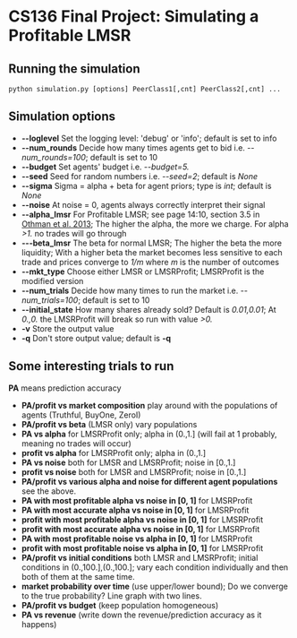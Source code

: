 # CS136 Final Project: Simulating a Profitable LMSR

## Running the simulation
```
python simulation.py [options] PeerClass1[,cnt] PeerClass2[,cnt] ...
```
## Simulation options
+ **--loglevel** Set the logging level: 'debug' or 'info'; default is set to info
+ **--num_rounds** Decide how many times agents get to bid i.e. _--num_rounds=100_; default is set to 10
+ **--budget** Set agents' budget i.e. _--budget=5._
+ **--seed** Seed for random numbers i.e. _--seed=2_; default is _None_
+ **--sigma** Sigma = alpha + beta for agent priors; type is _int_; default is _None_
+ **--noise** At noise = 0, agents always correctly interpret their signal
+ **--alpha_lmsr** For Profitable LMSR; see page 14:10, section 3.5 in [Othman et al. 2013](https://www.cs.cmu.edu/~sandholm/liquidity-sensitive%20automated%20market%20maker.teac.pdf); The higher the alpha, the more we charge. For alpha _>1._ no trades will go through
+ **---beta_lmsr** The beta for normal LMSR; The higher the beta the more liquidity; With a higher beta the market becomes less sensitive to each trade and prices converge to _1/m_ where _m_ is the number of outcomes 
+ **--mkt_type** Choose either LMSR or LMSRProfit; LMSRProfit is the modified version
+ **--num_trials** Decide how many times to run the market i.e. _--num_trials=100_; default is set to 10
+ **--initial_state** How many shares already sold? Default is _0.01,0.01_; At _0.,0._ the LMSRProfit will break so run with value _>0._
+ **-v** Store the output value
+ **-q** Don't store output value; default is __-q__

## Some interesting trials to run

__PA__ means prediction accuracy

+ **PA/profit vs market composition** play around with the populations of agents (Truthful, BuyOne, ZeroI)
+ **PA/profit vs beta** (LMSR only) vary populations
+ **PA vs alpha** for LMSRProfit only; alpha in (0.,1.] (will fail at 1 probably, meaning no trades will occur)
+ **profit vs alpha** for LMSRProfit only; alpha in (0.,1.] 
+ **PA vs noise** both for LMSR and LMSRProfit; noise in [0.,1.]
+ **profit vs noise** both for LMSR and LMSRProfit; noise in [0.,1.]
+ **PA/profit vs various alpha and noise for different agent populations** see the above. 
+ **PA with most profitable alpha vs noise in [0, 1]** for LMSRProfit
+ **PA with most accurate alpha vs noise in [0, 1]** for LMSRProfit
+ **profit with most profitable alpha vs noise in [0, 1]** for LMSRProfit
+ **profit with most accurate alpha vs noise in [0, 1]** for LMSRProfit
+ **PA with most profitable noise vs alpha in [0, 1]** for LMSRProfit
+ **profit with most profitable noise vs alpha in [0, 1]** for LMSRProfit
+ **PA/profit vs initial conditions** both LMSR and LMSRProfit; initial conditions in (0.,100.],(0.,100.]; vary each condition individually and then both of them at the same time.  
+ **market probability over time** (use upper/lower bound); Do we converge to the true probability? Line graph with two lines.
+ **PA/profit vs budget** (keep population homogeneous)
+ **PA vs revenue** (write down the revenue/prediction accuracy as it happens)
